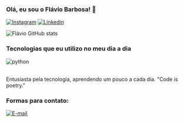### Olá, eu sou o Flávio Barbosa! 👋

[![Instagram](https://img.shields.io/badge/Instagram-E4405F?style=for-the-badge&logo=instagram&logoColor=white)](https://https://instagram.com/dev_flavio?igshid=MzRlODBiNWFlZA==)
[![Linkedin](https://img.shields.io/badge/LinkedIn-0077B5?style=for-the-badge&logo=linkedin&logoColor=white)](https://www.linkedin.com/in/fl%C3%A1vio-barbosa-108974295/)

![Flávio GitHub stats](https://github-readme-stats.vercel.app/api?username=Flaviobsjt&show_icons=true&theme=radical)

### Tecnologias que eu utilizo no meu dia a dia

<div style="display: inline_block">
 <img align="center" alt="python" src="https://img.shields.io/badge/Python-14354C?style=for-the-badge&logo=python&logoColor=white" />
</div><br/>

Entusiasta pela tecnologia, aprendendo um pouco a cada dia. "Code is poetry."

### Formas para contato:

[![E-mail](https://img.shields.io/badge/Gmail-D14836?style=for-the-badge&logo=gmail&logoColor=white)](mailto:flaviobsjtprogramador@gmail.com)
